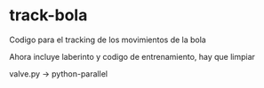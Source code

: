 track-bola
==========

Codigo para el tracking de los movimientos de la bola

Ahora incluye laberinto y codigo de entrenamiento, hay que limpiar

valve.py ->
      python-parallel


